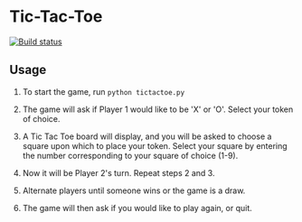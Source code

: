 # Tic-Tac-Toe

[![Build status](https://travis-ci.org/palledorous/Tic-Tac-Toe.svg?master)](https://travis-ci.org/palledorous)

## Usage

1. To start the game, run `python tictactoe.py`

2. The game will ask if Player 1 would like to be 'X' or 'O'. Select your token of choice.

3. A Tic Tac Toe board will display, and you will be asked to choose a square upon which to place your token. Select your square by entering the number corresponding to your square of choice (1-9).

4. Now it will be Player 2's turn. Repeat steps 2 and 3.

5. Alternate players until someone wins or the game is a draw.

6. The game will then ask if you would like to play again, or quit.
